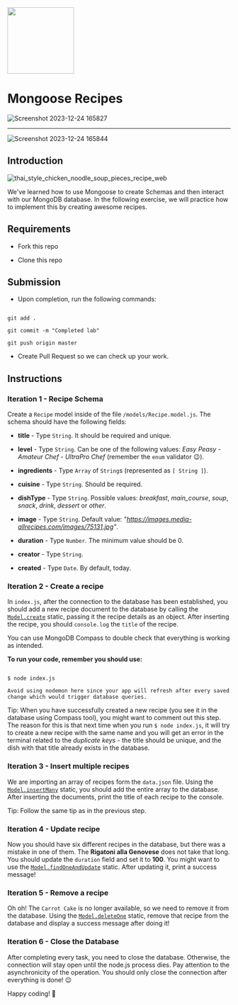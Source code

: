 
<img src="https://imgur.com/XOS1Vdh.png"  width="150px" height="150px">

# Mongoose Recipes

![Screenshot 2023-12-24 165827](https://github.com/Devil-2621/lab-mongoose-recipes/assets/119029321/e1c3d225-0feb-42c6-a52c-68427e40b787)

<hr>

![Screenshot 2023-12-24 165844](https://github.com/Devil-2621/lab-mongoose-recipes/assets/119029321/12c55e26-4184-43c1-a7bb-3ad8380d4db6)


## Introduction

  

![thai_style_chicken_noodle_soup_pieces_recipe_web](https://user-images.githubusercontent.com/23629340/38369283-ac1bda62-38e7-11e8-9c9b-d9df623f1bc3.jpg)

  

We've learned how to use Mongoose to create Schemas and then interact with our MongoDB database. In the following exercise, we will practice how to implement this by creating awesome recipes.

  

## Requirements

  

- Fork this repo

- Clone this repo

  

## Submission

  

- Upon completion, run the following commands:

  

```

git add .

git commit -m "Completed lab"

git push origin master

```

  

- Create Pull Request so we can check up your work.

  

## Instructions

  

### Iteration 1 - Recipe Schema

  

Create a `Recipe` model inside of the file `/models/Recipe.model.js`. The schema should have the following fields:

  

-  **title** - Type `String`. It should be required and unique.

-  **level** - Type `String`. Can be one of the following values: _Easy Peasy_ - _Amateur Chef_ - _UltraPro Chef_ (remember the `enum` validator :wink:).

-  **ingredients** - Type `Array` of `String`s (represented as `[ String ]`).

-  **cuisine** - Type `String`. Should be required.

-  **dishType** - Type `String`. Possible values: _breakfast_, _main_course_, _soup_, _snack_, _drink_, _dessert_ or _other_.

-  **image** - Type `String`. Default value: _"https://images.media-allrecipes.com/images/75131.jpg"_.

-  **duration** - Type `Number`. The minimum value should be 0.

-  **creator** - Type `String`.

-  **created** - Type `Date`. By default, today.

  

### Iteration 2 - Create a recipe

  

In `index.js`, after the connection to the database has been established, you should add a new recipe document to the database by calling the [`Model.create`](https://mongoosejs.com/docs/api.html#model_Model.create) static, passing it the recipe details as an object. After inserting the recipe, you should `console.log` the `title` of the recipe.

  

You can use MongoDB Compass to double check that everything is working as intended.

  

**To run your code, remember you should use:**

  

```shell

$ node index.js

Avoid using nodemon here since your app will refresh after every saved change which would trigger database queries.

```

  

Tip: When you have successfully created a new recipe (you see it in the database using Compass tool), you might want to comment out this step. The reason for this is that next time when you run `$ node index.js`, it will try to create a new recipe with the same name and you will get an error in the terminal related to the *duplicate keys* - the title should be unique, and the dish with that title already exists in the database.

  

### Iteration 3 - Insert multiple recipes

  

We are importing an array of recipes form the `data.json` file. Using the [`Model.insertMany`](https://mongoosejs.com/docs/api.html#model_Model.insertMany) static, you should add the entire array to the database. After inserting the documents, print the title of each recipe to the console.

  

Tip: Follow the same tip as in the previous step.

  

### Iteration 4 - Update recipe

  

Now you should have six different recipes in the database, but there was a mistake in one of them. The **Rigatoni alla Genovese** does not take that long. You should update the `duration` field and set it to **100**. You might want to use the [`Model.findOneAndUpdate`](https://mongoosejs.com/docs/api.html#model_Model.findOneAndUpdate) static. After updating it, print a success message!

  

### Iteration 5 - Remove a recipe

  

Oh oh! The `Carrot Cake` is no longer available, so we need to remove it from the database. Using the [`Model.deleteOne`](https://mongoosejs.com/docs/api.html#model_Model.deleteOne) static, remove that recipe from the database and display a success message after doing it!

  

### Iteration 6 - Close the Database

  

After completing every task, you need to close the database. Otherwise, the connection will stay open until the node.js process dies. Pay attention to the asynchronicity of the operation. You should only close the connection after everything is done! :wink:

  

Happy coding! 💙
